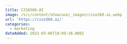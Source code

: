 ```yaml
---
title: CISO360.AI
image: /src/content/showcase/_images/ciso360-ai.webp
url: 'https://ciso360.ai/'
categories:
  - marketing
dateAdded: 2023-03-06T18:09:38.000Z
---
```



